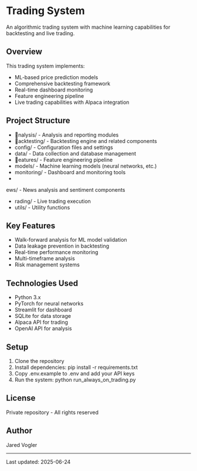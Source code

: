 ﻿# Trading System

An algorithmic trading system with machine learning capabilities for backtesting and live trading.

## Overview

This trading system implements:
- ML-based price prediction models
- Comprehensive backtesting framework
- Real-time dashboard monitoring
- Feature engineering pipeline
- Live trading capabilities with Alpaca integration

## Project Structure

- nalysis/ - Analysis and reporting modules
- acktesting/ - Backtesting engine and related components
- config/ - Configuration files and settings
- data/ - Data collection and database management
- eatures/ - Feature engineering pipeline
- models/ - Machine learning models (neural networks, etc.)
- monitoring/ - Dashboard and monitoring tools
- 
ews/ - News analysis and sentiment components
- 	rading/ - Live trading execution
- utils/ - Utility functions

## Key Features

- Walk-forward analysis for ML model validation
- Data leakage prevention in backtesting
- Real-time performance monitoring
- Multi-timeframe analysis
- Risk management systems

## Technologies Used

- Python 3.x
- PyTorch for neural networks
- Streamlit for dashboard
- SQLite for data storage
- Alpaca API for trading
- OpenAI API for analysis

## Setup

1. Clone the repository
2. Install dependencies: pip install -r requirements.txt
3. Copy .env.example to .env and add your API keys
4. Run the system: python run_always_on_trading.py

## License

Private repository - All rights reserved

## Author

Jared Vogler

---

Last updated: 2025-06-24
